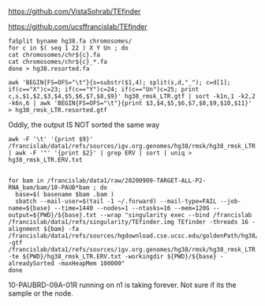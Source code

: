 


https://github.com/VistaSohrab/TEfinder

https://github.com/ucsffrancislab/TEfinder




```
faSplit byname hg38.fa chromosomes/
for c in $( seq 1 22 ) X Y Un ; do
cat chromosomes/chr${c}.fa
cat chromosomes/chr${c}_*.fa
done > hg38.resorted.fa

awk 'BEGIN{FS=OFS="\t"}{s=substr($1,4); split(s,d,"_"); c=d[1]; if(c=="X")c=23; if(c=="Y")c=24; if(c=="Un")c=25; print c,s,$1,$2,$3,$4,$5,$6,$7,$8,$9}' hg38_rmsk_LTR.gtf | sort -k1n,1 -k2,2 -k6n,6 | awk 'BEGIN{FS=OFS="\t"}{print $3,$4,$5,$6,$7,$8,$9,$10,$11}' > hg38_rmsk_LTR.resorted.gtf

```


Oddly, the output IS NOT sorted the same way

```
awk -F '\t' '{print $9}' /francislab/data1/refs/sources/igv.org.genomes/hg38/rmsk/hg38_rmsk_LTR.resorted.gtf | awk -F '"' '{print $2}' | grep ERV | sort | uniq > hg38_rmsk_LTR.ERV.txt

```




```

for bam in /francislab/data1/raw/20200909-TARGET-ALL-P2-RNA_bam/bam/10-PAUB*bam ; do
  base=$( basename $bam .bam )
  sbatch --mail-user=$(tail -1 ~/.forward) --mail-type=FAIL --job-name=${base} --time=1440 --nodes=1 --ntasks=16 --mem=120G --output=${PWD}/${base}.txt --wrap "singularity exec --bind /francislab /francislab/data1/refs/singularity/TEfinder.img TEfinder -threads 16 -alignment ${bam} -fa /francislab/data1/refs/sources/hgdownload.cse.ucsc.edu/goldenPath/hg38/bigZips/latest/hg38.resorted.fa -gtf /francislab/data1/refs/sources/igv.org.genomes/hg38/rmsk/hg38_rmsk_LTR.resorted.gtf -te ${PWD}/hg38_rmsk_LTR.ERV.txt -workingdir ${PWD}/${base} -alreadySorted -maxHeapMem 100000"
done

```



10-PAUBRD-09A-01R running on n1 is taking forever. Not sure if its the sample or the node.


